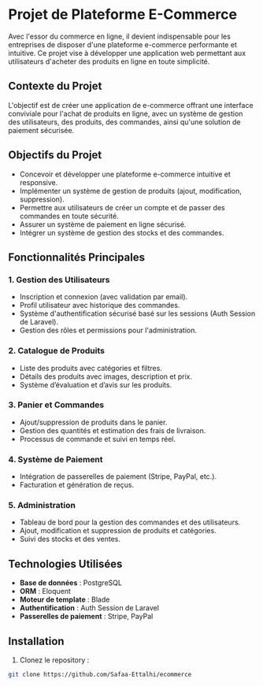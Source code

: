 # Projet de Plateforme E-Commerce

Avec l'essor du commerce en ligne, il devient indispensable pour les entreprises de disposer d'une plateforme e-commerce performante et intuitive. Ce projet vise à développer une application web permettant aux utilisateurs d'acheter des produits en ligne en toute simplicité.

## Contexte du Projet

L'objectif est de créer une application de e-commerce offrant une interface conviviale pour l'achat de produits en ligne, avec un système de gestion des utilisateurs, des produits, des commandes, ainsi qu'une solution de paiement sécurisée.

## Objectifs du Projet

- Concevoir et développer une plateforme e-commerce intuitive et responsive.
- Implémenter un système de gestion de produits (ajout, modification, suppression).
- Permettre aux utilisateurs de créer un compte et de passer des commandes en toute sécurité.
- Assurer un système de paiement en ligne sécurisé.
- Intégrer un système de gestion des stocks et des commandes.

## Fonctionnalités Principales

### 1. Gestion des Utilisateurs

- Inscription et connexion (avec validation par email).
- Profil utilisateur avec historique des commandes.
- Système d'authentification sécurisé basé sur les sessions (Auth Session de Laravel).
- Gestion des rôles et permissions pour l'administration.

### 2. Catalogue de Produits

- Liste des produits avec catégories et filtres.
- Détails des produits avec images, description et prix.
- Système d’évaluation et d’avis sur les produits.

### 3. Panier et Commandes

- Ajout/suppression de produits dans le panier.
- Gestion des quantités et estimation des frais de livraison.
- Processus de commande et suivi en temps réel.

### 4. Système de Paiement

- Intégration de passerelles de paiement (Stripe, PayPal, etc.).
- Facturation et génération de reçus.

### 5. Administration

- Tableau de bord pour la gestion des commandes et des utilisateurs.
- Ajout, modification et suppression de produits et catégories.
- Suivi des stocks et des ventes.

## Technologies Utilisées

- **Base de données** : PostgreSQL
- **ORM** : Eloquent
- **Moteur de template** : Blade
- **Authentification** : Auth Session de Laravel
- **Passerelles de paiement** : Stripe, PayPal

## Installation

1. Clonez le repository :

```bash
git clone https://github.com/Safaa-Ettalhi/ecommerce
